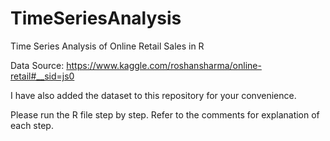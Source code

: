 # TimeSeriesAnalysis

Time Series Analysis of Online Retail Sales in R

Data Source: https://www.kaggle.com/roshansharma/online-retail#__sid=js0

I have also added the dataset to this repository for your convenience.

Please run the R file step by step. Refer to the comments for explanation of each step.
